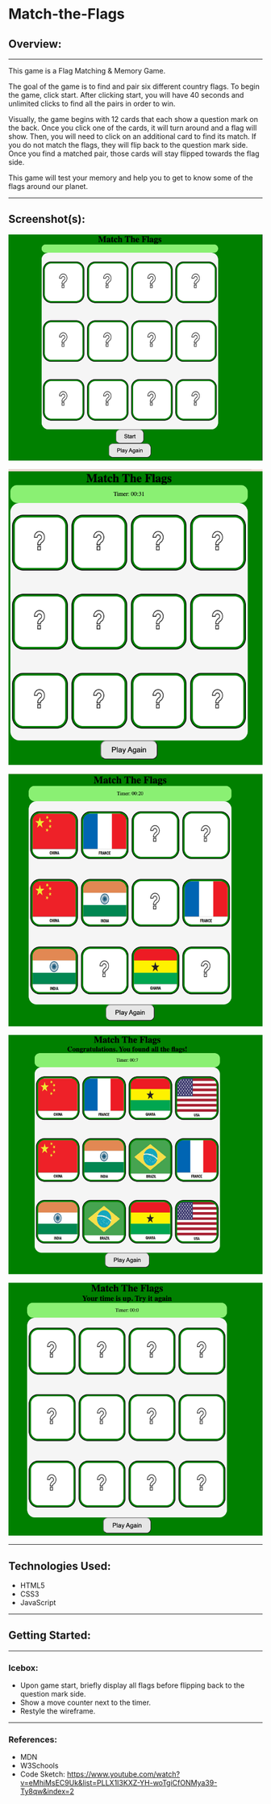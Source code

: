 # Match-the-Flags



## Overview: 

---

This game is a Flag Matching & Memory Game.

The goal of the game is to find and pair six different country flags. To begin the game, click start. After clicking start, you will have 40 seconds and unlimited clicks to find all the pairs in order to win.

Visually, the game begins with 12 cards that each show a question mark on the back. Once you click one of the cards, it will turn around and a flag will show. Then, you will need to click on an additional card to find its match. If you do not match the flags, they will flip back to the question mark side. Once you find a matched pair, those cards will stay flipped towards the flag side.

This game will test your memory and help you to get to know some of the flags around our planet.


---


## Screenshot(s):

![start screen](images/start.png)

![time running](images/time-running.png)

![matched cards](images/matched-cards.png)

![winner](images/win.png)

![loser](images/timeends.png)




---
## Technologies Used:
* HTML5
* CSS3
* JavaScript

---
## Getting Started:





---

### Icebox:
* Upon game start, briefly display all flags before flipping back to the question mark side.
* Show a move counter next to the timer. 
* Restyle the wireframe.



---
### References:
* MDN
* W3Schools
* Code Sketch: https://www.youtube.com/watch?v=eMhiMsEC9Uk&list=PLLX1I3KXZ-YH-woTgiCfONMya39-Ty8qw&index=2 

